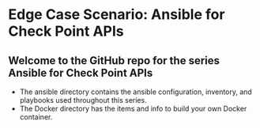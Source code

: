 # Edge Case Scenario: Ansible for Check Point APIs

## Welcome to the GitHub repo for the series Ansible for Check Point APIs

* The ansible directory contains the ansible configuration, inventory, and playbooks
  used throughout this series.
* The Docker directory has the items and info to build your own Docker container.
